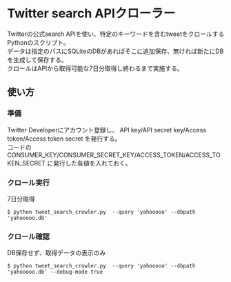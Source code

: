 # Twitter search APIクローラー
Twitterの公式search APIを使い、特定のキーワードを含むtweetをクロールするPythonのスクリプト。  
データは指定のパスにSQLiteのDBがあればそこに追加保存、無ければ新たにDBを生成して保存する。  
クロールはAPIから取得可能な7日分取得し終わるまで実施する。  
## 使い方
### 準備
Twitter Developerにアカウント登録し、 API key/API secret key/Access token/Access token secret を発行する。  
コードの CONSUMER_KEY/CONSUMER_SECRET_KEY/ACCESS_TOKEN/ACCESS_TOKEN_SECRET に発行した各値を入れておく。  
### クロール実行
7日分取得
```
$ python tweet_search_crowler.py  --query 'yahooooo' --dbpath 'yahooooo.db'
```
### クロール確認
DB保存せず、取得データの表示のみ
```
$ python tweet_search_crowler.py  --query 'yahooooo' --dbpath 'yahooooo.db' --debug-mode true
```
